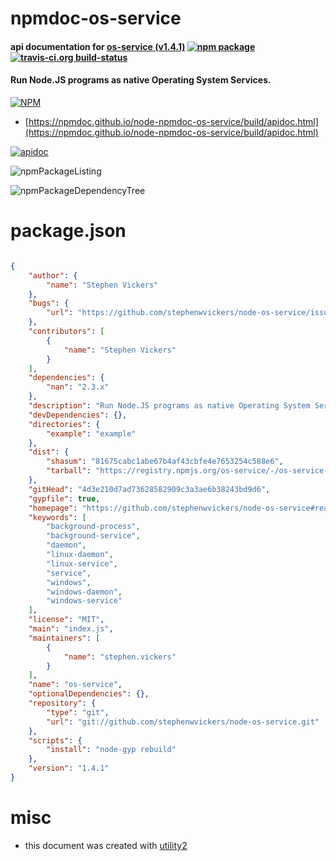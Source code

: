 # npmdoc-os-service

#### api documentation for  [os-service (v1.4.1)](https://github.com/stephenwvickers/node-os-service#readme)  [![npm package](https://img.shields.io/npm/v/npmdoc-os-service.svg?style=flat-square)](https://www.npmjs.org/package/npmdoc-os-service) [![travis-ci.org build-status](https://api.travis-ci.org/npmdoc/node-npmdoc-os-service.svg)](https://travis-ci.org/npmdoc/node-npmdoc-os-service)

#### Run Node.JS programs as native Operating System Services.

[![NPM](https://nodei.co/npm/os-service.png?downloads=true&downloadRank=true&stars=true)](https://www.npmjs.com/package/os-service)

- [https://npmdoc.github.io/node-npmdoc-os-service/build/apidoc.html](https://npmdoc.github.io/node-npmdoc-os-service/build/apidoc.html)

[![apidoc](https://npmdoc.github.io/node-npmdoc-os-service/build/screenCapture.buildCi.browser.%252Ftmp%252Fbuild%252Fapidoc.html.png)](https://npmdoc.github.io/node-npmdoc-os-service/build/apidoc.html)

![npmPackageListing](https://npmdoc.github.io/node-npmdoc-os-service/build/screenCapture.npmPackageListing.svg)

![npmPackageDependencyTree](https://npmdoc.github.io/node-npmdoc-os-service/build/screenCapture.npmPackageDependencyTree.svg)



# package.json

```json

{
    "author": {
        "name": "Stephen Vickers"
    },
    "bugs": {
        "url": "https://github.com/stephenwvickers/node-os-service/issues"
    },
    "contributors": [
        {
            "name": "Stephen Vickers"
        }
    ],
    "dependencies": {
        "nan": "2.3.x"
    },
    "description": "Run Node.JS programs as native Operating System Services.",
    "devDependencies": {},
    "directories": {
        "example": "example"
    },
    "dist": {
        "shasum": "81675cabc1abe67b4af43cbfe4e7653254c588e6",
        "tarball": "https://registry.npmjs.org/os-service/-/os-service-1.4.1.tgz"
    },
    "gitHead": "4d3e210d7ad73628582909c3a3ae6b38243bd9d6",
    "gypfile": true,
    "homepage": "https://github.com/stephenwvickers/node-os-service#readme",
    "keywords": [
        "background-process",
        "background-service",
        "daemon",
        "linux-daemon",
        "linux-service",
        "service",
        "windows",
        "windows-daemon",
        "windows-service"
    ],
    "license": "MIT",
    "main": "index.js",
    "maintainers": [
        {
            "name": "stephen.vickers"
        }
    ],
    "name": "os-service",
    "optionalDependencies": {},
    "repository": {
        "type": "git",
        "url": "git://github.com/stephenwvickers/node-os-service.git"
    },
    "scripts": {
        "install": "node-gyp rebuild"
    },
    "version": "1.4.1"
}
```



# misc
- this document was created with [utility2](https://github.com/kaizhu256/node-utility2)

